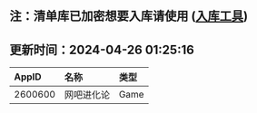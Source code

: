 ## 注：清单库已加密想要入库请使用 ([入库工具](https://github.com/BlankTMing/ManifestAutoUpdate/releases))

## 更新时间：2024-04-26 01:25:16
| AppID | 名称 | 类型  |
| :-------------------- | :----------------------------- | :----------- |
| 2600600 | 网吧进化论| Game |
